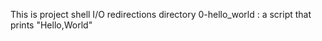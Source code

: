 This is project shell I/O redirections directory
0-hello_world : a script that prints \"Hello,World\"
